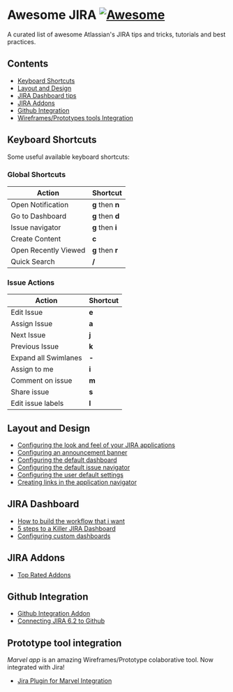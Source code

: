 # Awesome JIRA [![Awesome](https://cdn.rawgit.com/sindresorhus/awesome/d7305f38d29fed78fa85652e3a63e154dd8e8829/media/badge.svg)](https://github.com/sindresorhus/awesome)

A curated list of awesome Atlassian's JIRA tips and tricks, tutorials and best practices.

## Contents

- [Keyboard Shortcuts](#keyboard-shortcuts)
- [Layout and Design](#layout-and-design)
- [JIRA Dashboard tips](#jira-dashboard)
- [JIRA Addons](#jira-addons)
- [Github Integration](#github-integration)
- [Wireframes/Prototypes tools Integration](#prototype-tool-integration)

## Keyboard Shortcuts

Some useful available keyboard shortcuts:

### Global Shortcuts

|  Action                    |  Shortcut     |
|---                         |---            |
|  Open Notification         |      **g** then **n**        |
|  Go to Dashboard           |      **g** then **d**        |
|  Issue navigator           |      **g** then **i**        |
|  Create Content            |      **c**       |
|  Open Recently Viewed      |      **g** then **r**       |
|  Quick Search              |      **/**   |

### Issue Actions

|  Action                    |  Shortcut     |
|---                         |---            |
|  Edit Issue                |      **e**        |
|  Assign Issue              |      **a**        |
|  Next Issue                |      **j**        |
|  Previous Issue            |      **k**        |
|  Expand all Swimlanes      |      **-**        |
|  Assign to me              |      **i**        |
|  Comment on issue          |      **m**        |
|  Share issue               |      **s**        |
|  Edit issue labels         |      **l**        |

## Layout and Design

* [Configuring the look and feel of your JIRA applications](https://confluence.atlassian.com/adminjiracloud/configuring-the-look-and-feel-of-your-jira-applications-780861527.html)
* [Configuring an announcement banner](https://confluence.atlassian.com/adminjiracloud/configuring-an-announcement-banner-776636247.html)
* [Configuring the default dashboard](https://confluence.atlassian.com/adminjiracloud/configuring-the-default-dashboard-776636251.html)
* [Configuring the default issue navigator](https://confluence.atlassian.com/adminjiracloud/configuring-the-default-issue-navigator-776636253.html)
* [Configuring the user default settings](https://confluence.atlassian.com/adminjiracloud/configuring-the-user-default-settings-800708207.html)
* [Creating links in the application navigator](https://confluence.atlassian.com/adminjiracloud/creating-links-in-the-application-navigator-776636255.html)

## JIRA Dashboard

* [How to build the workflow that i want](https://confluence.atlassian.com/jiracorecloud/how-do-i-build-the-workflow-i-want-765593066.html)
* [5 steps to a Killer JIRA Dashboard](https://www.atlassian.com/blog/jira-software/5-steps-to-build-a-killer-dashboard)
* [Configuring custom dashboards](https://confluence.atlassian.com/adminjiracloud/configuring-custom-dashboards-868983043.html)

## JIRA Addons

* [Top Rated Addons](https://marketplace.atlassian.com/addons/app/jira/top-rated)

## Github Integration
* [Github Integration Addon](https://marketplace.atlassian.com/plugins/com.xiplink.jira.git.jira_git_plugin/cloud/overview)
* [Connecting JIRA 6.2 to Github](https://www.atlassian.com/blog/jira-software/connecting-jira-6-2-github)

## Prototype tool integration

*Marvel app* is an amazing Wireframes/Prototype colaborative tool. Now integrated with Jira!

* [Jira Plugin for Marvel Integration](https://marketplace.atlassian.com/plugins/com.marvelapp.jira.addon.marvelapp-for-jira/cloud/overview)


